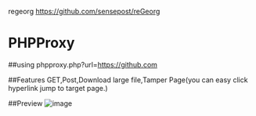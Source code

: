 regeorg https://github.com/sensepost/reGeorg

# PHPProxy 
##using
phpproxy.php?url=https://github.com

##Features
GET,Post,Download large file,Tamper Page(you can easy click hyperlink jump to target page.)

##Preview
![image](https://github.com/abcdlzy/nothing/blob/master/5FD095BA-48A0-426C-9CDD-E2B21DB4DADB.png)
